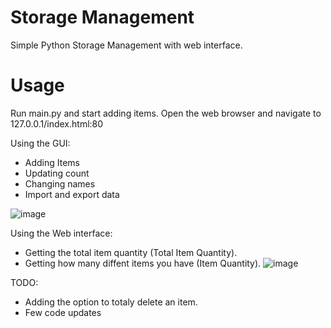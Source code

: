 # Storage Management
 Simple Python Storage Management with web interface.

# Usage
Run main.py and start adding items.
Open the web browser and navigate to 127.0.0.1/index.html:80

Using the GUI:
* Adding Items
* Updating count
* Changing names
* Import and export data

![image](https://github.com/omerapp99/Storage-Management/assets/29839037/1df5bda9-4659-43ab-84e7-1e1ec7c18938)



Using the Web interface:
* Getting the total item quantity (Total Item Quantity).
* Getting how many diffent items you have (Item Quantity).
![image](https://github.com/omerapp99/Storage-Management/assets/29839037/76311519-da53-469d-854e-5d6cf98c358a)


TODO:
- Adding the option to totaly delete an item.
- Few code updates
